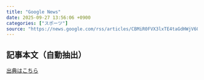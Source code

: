 ```yaml
---
title: "Google News"
date: 2025-09-27 13:56:06 +0900
categories: ["スポーツ"]
source: "https://news.google.com/rss/articles/CBMiR0FVX3lxTE4taGdHWjV6Q21tb2pPMi1KeXBLbklvVnhRTVpnYTZDRjI2cC1NelJDMnNPb0Z3R1dGM3lDS2xSQkoxQk5fNWVR?oc=5"
---
```


## 記事本文（自動抽出）
<body class="y0K44d EA71Tc" id="readabilityBody"></body>

[出典はこちら](https://news.google.com/rss/articles/CBMiR0FVX3lxTE4taGdHWjV6Q21tb2pPMi1KeXBLbklvVnhRTVpnYTZDRjI2cC1NelJDMnNPb0Z3R1dGM3lDS2xSQkoxQk5fNWVR?oc=5)
